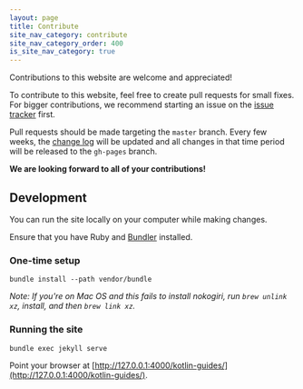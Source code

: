 ```yaml
---
layout: page
title: Contribute
site_nav_category: contribute
site_nav_category_order: 400
is_site_nav_category: true
---
```


Contributions to this website are welcome and appreciated!

To contribute to this website, feel free to create pull requests for small fixes. For bigger contributions, we recommend starting an issue on the [issue tracker](https://github.com/android/kotlin-guides/issues) first.

Pull requests should be made targeting the `master` branch. Every few weeks, the [change log](changelog.html) will be updated and all changes in that time period will be released to the `gh-pages` branch.

**We are looking forward to all of your contributions!**


## Development

You can run the site locally on your computer while making changes.

Ensure that you have Ruby and [Bundler](http://bundler.io/) installed.

### One-time setup

    bundle install --path vendor/bundle

_Note: If you're on Mac OS and this fails to install nokogiri, run `brew unlink xz`, install, and then `brew link xz`._

### Running the site

    bundle exec jekyll serve

Point your browser at [http://127.0.0.1:4000/kotlin-guides/](http://127.0.0.1:4000/kotlin-guides/).
